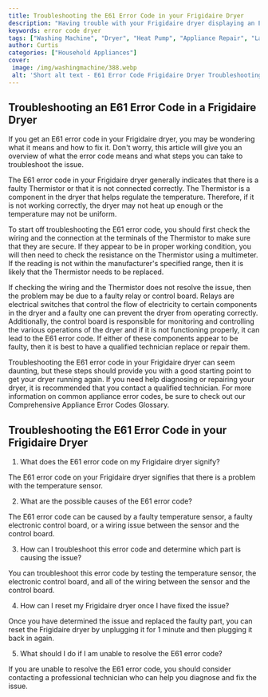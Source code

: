```yaml
---
title: Troubleshooting the E61 Error Code in your Frigidaire Dryer
description: "Having trouble with your Frigidaire dryer displaying an E61 error code Learn how to diagnose and troubleshoot this problem with our helpful blog post"
keywords: error code dryer
tags: ["Washing Machine", "Dryer", "Heat Pump", "Appliance Repair", "Laundry Appliances"]
author: Curtis
categories: ["Household Appliances"]
cover: 
 image: /img/washingmachine/388.webp
 alt: 'Short alt text - E61 Error Code Frigidaire Dryer Troubleshooting'
---
```

## Troubleshooting an E61 Error Code in a Frigidaire Dryer

If you get an E61 error code in your Frigidaire dryer, you may be wondering what it means and how to fix it. Don't worry, this article will give you an overview of what the error code means and what steps you can take to troubleshoot the issue.

The E61 error code in your Frigidaire dryer generally indicates that there is a faulty Thermistor or that it is not connected correctly. The Thermistor is a component in the dryer that helps regulate the temperature. Therefore, if it is not working correctly, the dryer may not heat up enough or the temperature may not be uniform.

To start off troubleshooting the E61 error code, you should first check the wiring and the connection at the terminals of the Thermistor to make sure that they are secure. If they appear to be in proper working condition, you will then need to check the resistance on the Thermistor using a multimeter. If the reading is not within the manufacturer's specified range, then it is likely that the Thermistor needs to be replaced.

If checking the wiring and the Thermistor does not resolve the issue, then the problem may be due to a faulty relay or control board. Relays are electrical switches that control the flow of electricity to certain components in the dryer and a faulty one can prevent the dryer from operating correctly. Additionally, the control board is responsible for monitoring and controlling the various operations of the dryer and if it is not functioning properly, it can lead to the E61 error code. If either of these components appear to be faulty, then it is best to have a qualified technician replace or repair them.

Troubleshooting the E61 error code in your Frigidaire dryer can seem daunting, but these steps should provide you with a good starting point to get your dryer running again. If you need help diagnosing or repairing your dryer, it is recommended that you contact a qualified technician. For more information on common appliance error codes, be sure to check out our Comprehensive Appliance Error Codes Glossary.
## Troubleshooting the E61 Error Code in your Frigidaire Dryer

1. What does the E61 error code on my Frigidaire dryer signify?

The E61 error code on your Frigidaire dryer signifies that there is a problem with the temperature sensor.

2. What are the possible causes of the E61 error code?

The E61 error code can be caused by a faulty temperature sensor, a faulty electronic control board, or a wiring issue between the sensor and the control board.

3. How can I troubleshoot this error code and determine which part is causing the issue?

You can troubleshoot this error code by testing the temperature sensor, the electronic control board, and all of the wiring between the sensor and the control board.

4. How can I reset my Frigidaire dryer once I have fixed the issue?

Once you have determined the issue and replaced the faulty part, you can reset the Frigidaire dryer by unplugging it for 1 minute and then plugging it back in again.

5. What should I do if I am unable to resolve the E61 error code?

If you are unable to resolve the E61 error code, you should consider contacting a professional technician who can help you diagnose and fix the issue.
